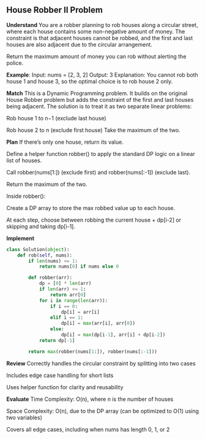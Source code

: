 ## House Robber II Problem
**Understand**
You are a robber planning to rob houses along a circular street, where each house contains some non-negative amount of money.
The constraint is that adjacent houses cannot be robbed, and the first and last houses are also adjacent due to the circular arrangement.

Return the maximum amount of money you can rob without alerting the police.

**Example**:
Input: nums = [2, 3, 2]
Output: 3
Explanation: You cannot rob both house 1 and house 3, so the optimal choice is to rob house 2 only.

**Match**
This is a Dynamic Programming problem.
It builds on the original House Robber problem but adds the constraint of the first and last houses being adjacent.
The solution is to treat it as two separate linear problems:

Rob house 1 to n−1 (exclude last house)

Rob house 2 to n (exclude first house)
Take the maximum of the two.

**Plan**
If there’s only one house, return its value.

Define a helper function robber() to apply the standard DP logic on a linear list of houses.

Call robber(nums[1:]) (exclude first) and robber(nums[:-1]) (exclude last).

Return the maximum of the two.

Inside robber():

Create a DP array to store the max robbed value up to each house.

At each step, choose between robbing the current house + dp[i-2] or skipping and taking dp[i-1].

**Implement**
```python
class Solution(object):
    def rob(self, nums):
        if len(nums) <= 1:
            return nums[0] if nums else 0

        def robber(arr):
            dp = [0] * len(arr)
            if len(arr) <= 1:
                return arr[0]
            for i in range(len(arr)):
                if i == 0:
                    dp[i] = arr[i]
                elif i == 1:
                    dp[i] = max(arr[i], arr[0])
                else:
                    dp[i] = max(dp[i-1], arr[i] + dp[i-2])
            return dp[-1]

        return max(robber(nums[1:]), robber(nums[:-1]))
```

**Review**
Correctly handles the circular constraint by splitting into two cases

Includes edge case handling for short lists

Uses helper function for clarity and reusability

**Evaluate**
Time Complexity: O(n), where n is the number of houses

Space Complexity: O(n), due to the DP array (can be optimized to O(1) using two variables)

Covers all edge cases, including when nums has length 0, 1, or 2

